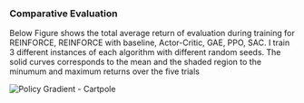 ### Comparative Evaluation

Below Figure shows the total average return of evaluation during training for REINFORCE, REINFORCE with baseline, Actor-Critic, GAE, PPO, SAC.
I train 3 different instances of each algorithm with different random seeds. The solid curves corresponds to the mean and the shaded region to the minumum and maximum returns over the five trials

![Policy Gradient - Cartpole](https://user-images.githubusercontent.com/68262145/155660414-ae1dfdf2-8dcb-4348-9924-9f5a6a264517.png)
